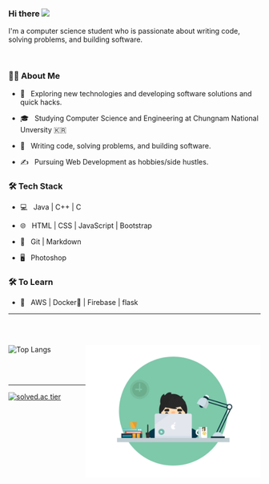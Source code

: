 ### Hi there  <img src="https://github.com/souvikguria98/souvikguria98/blob/master/Hi.gif" width="25">


I'm a computer science student who is passionate about writing code, solving problems, and building software.


<br>





<h3> 👨🏻 About Me </h3>



- 🤔 &nbsp; Exploring new technologies and developing software solutions and quick hacks.

- 🎓 &nbsp; Studying Computer Science and Engineering at Chungnam National Unversity :kr:

- 🌱 &nbsp; Writing code, solving problems, and building software.

- ✍️ &nbsp; Pursuing Web Development as hobbies/side hustles.



<h3>🛠 Tech Stack</h3>



- 💻 &nbsp; Java | C++ | C 

- 🌐 &nbsp; HTML | CSS | JavaScript | Bootstrap

<!--- 🛢 &nbsp; MySQL | MongoDB -->

- 🔧 &nbsp; Git | Markdown

- 🖥 &nbsp; Photoshop





<h3>🛠 To Learn</h3>

- 🔧 &nbsp; AWS | Docker🐳 | Firebase | flask

<hr>



<br/><br/>

<img src="https://github.com/nirala69/nirala69/blob/master/70804f7e25b11f29db904f2fa7b4cd9d.gif" width="350" align='right'>

![Top Langs](https://github-readme-stats.vercel.app/api/top-langs/?username=jeonbyeongmin&show_icons=true)

<br><br>



<hr>

[![solved.ac tier](http://mazassumnida.wtf/api/generate_badge?boj=qudals7613)](https://solved.ac/qudals7613)
